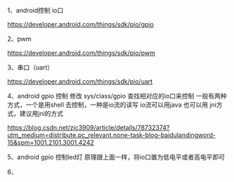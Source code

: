 1、android控制 io口

https://developer.android.com/things/sdk/pio/gpio

2、pwm


https://developer.android.com/things/sdk/pio/pwm

3、串口（uart）

https://developer.android.com/things/sdk/pio/uart

4、android gpio 控制
   修改  sys/class/gpio 查找相对应的io口来控制
   一般有两种方式，一个是用shell 去控制，一种是io流的读写
   io流可以用java 也可以用 jni方式，建议用jni的方式

   https://blog.csdn.net/zjc3909/article/details/78732374?utm_medium=distribute.pc_relevant.none-task-blog-baidulandingword-15&spm=1001.2101.3001.4242

5、android gpio  控制led灯   原理跟上面一样，将io口置为低电平或者高电平即可

6、
